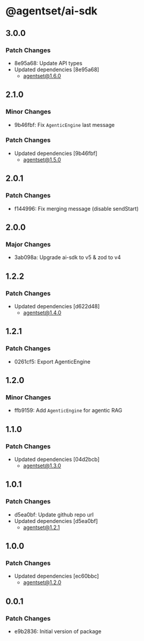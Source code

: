 # @agentset/ai-sdk

## 3.0.0

### Patch Changes

- 8e95a68: Update API types
- Updated dependencies [8e95a68]
  - agentset@1.6.0

## 2.1.0

### Minor Changes

- 9b46fbf: Fix `AgenticEngine` last message

### Patch Changes

- Updated dependencies [9b46fbf]
  - agentset@1.5.0

## 2.0.1

### Patch Changes

- f144996: Fix merging message (disable sendStart)

## 2.0.0

### Major Changes

- 3ab098a: Upgrade ai-sdk to v5 & zod to v4

## 1.2.2

### Patch Changes

- Updated dependencies [d622d48]
  - agentset@1.4.0

## 1.2.1

### Patch Changes

- 0261cf5: Export AgenticEngine

## 1.2.0

### Minor Changes

- ffb9159: Add `AgenticEngine` for agentic RAG

## 1.1.0

### Patch Changes

- Updated dependencies [04d2bcb]
  - agentset@1.3.0

## 1.0.1

### Patch Changes

- d5ea0bf: Update github repo url
- Updated dependencies [d5ea0bf]
  - agentset@1.2.1

## 1.0.0

### Patch Changes

- Updated dependencies [ec60bbc]
  - agentset@1.2.0

## 0.0.1

### Patch Changes

- e9b2836: Initial version of package
